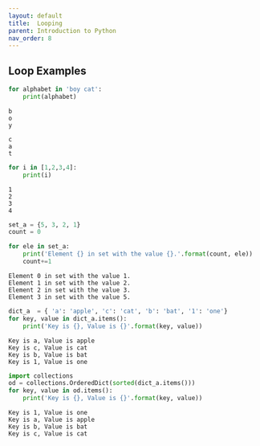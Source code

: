 ```yaml
---
layout: default
title:  Looping
parent: Introduction to Python
nav_order: 8
---
```


## Loop Examples


```python
for alphabet in 'boy cat':
    print(alphabet)
```

    b
    o
    y

    c
    a
    t



```python
for i in [1,2,3,4]:
    print(i)
```

    1
    2
    3
    4



```python
set_a = {5, 3, 2, 1}
count = 0

for ele in set_a:
    print('Element {} in set with the value {}.'.format(count, ele))
    count+=1
```

    Element 0 in set with the value 1.
    Element 1 in set with the value 2.
    Element 2 in set with the value 3.
    Element 3 in set with the value 5.



```python
dict_a  = { 'a': 'apple', 'c': 'cat', 'b': 'bat', '1': 'one'}
for key, value in dict_a.items():
    print('Key is {}, Value is {}'.format(key, value))
```

    Key is a, Value is apple
    Key is c, Value is cat
    Key is b, Value is bat
    Key is 1, Value is one



```python
import collections
od = collections.OrderedDict(sorted(dict_a.items()))    
for key, value in od.items():
    print('Key is {}, Value is {}'.format(key, value))
```

    Key is 1, Value is one
    Key is a, Value is apple
    Key is b, Value is bat
    Key is c, Value is cat
